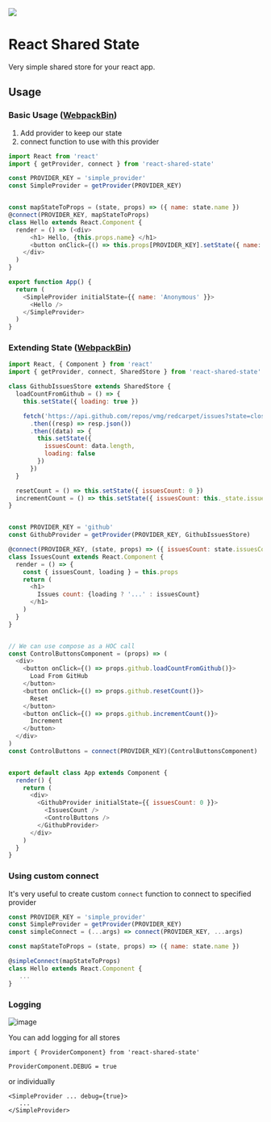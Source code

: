 <a href="https://travis-ci.org/soofty/react-shared-state"><img src="https://travis-ci.org/soofty/react-shared-state.svg?branch=master" /></a>

# React Shared State

Very simple shared store for your react app.

## Usage

### Basic Usage ([WebpackBin](https://www.webpackbin.com/bins/-Kv6suDDJxqwug4rLpFh))
1. Add provider to keep our state
2. connect function to use with this provider

```javascript
import React from 'react'
import { getProvider, connect } from 'react-shared-state'

const PROVIDER_KEY = 'simple_provider'
const SimpleProvider = getProvider(PROVIDER_KEY)


const mapStateToProps = (state, props) => ({ name: state.name })
@connect(PROVIDER_KEY, mapStateToProps)
class Hello extends React.Component {
  render = () => (<div>
      <h1> Hello, {this.props.name} </h1>
      <button onClick={() => this.props[PROVIDER_KEY].setState({ name: 'Max' })}>Set Name</button>
    </div>
  )
}

export function App() {
  return (
    <SimpleProvider initialState={{ name: 'Anonymous' }}>
      <Hello />
    </SimpleProvider>
  )
}
```

### Extending State ([WebpackBin](https://www.webpackbin.com/bins/-Kv6uj9SWKoHoV8Oz9P2))

```javascript
import React, { Component } from 'react'
import { getProvider, connect, SharedStore } from 'react-shared-state'

class GithubIssuesStore extends SharedStore {
  loadCountFromGithub = () => {
    this.setState({ loading: true })

    fetch('https://api.github.com/repos/vmg/redcarpet/issues?state=closed')
      .then((resp) => resp.json())
      .then((data) => {
        this.setState({
          issuesCount: data.length,
          loading: false
        })
      })
  }

  resetCount = () => this.setState({ issuesCount: 0 })
  incrementCount = () => this.setState({ issuesCount: this._state.issuesCount += 1 })
}


const PROVIDER_KEY = 'github'
const GithubProvider = getProvider(PROVIDER_KEY, GithubIssuesStore)

@connect(PROVIDER_KEY, (state, props) => ({ issuesCount: state.issuesCount, loading: state.loading }))
class IssuesCount extends React.Component {
  render = () => {
    const { issuesCount, loading } = this.props
    return (
      <h1>
        Issues count: {loading ? '...' : issuesCount}
      </h1>
    )
  }
}


// We can use compose as a HOC call
const ControlButtonsComponent = (props) => (
  <div>
    <button onClick={() => props.github.loadCountFromGithub()}>
      Load From GitHub
    </button>
    <button onClick={() => props.github.resetCount()}>
      Reset
    </button>
    <button onClick={() => props.github.incrementCount()}>
      Increment
    </button>
  </div>
)
const ControlButtons = connect(PROVIDER_KEY)(ControlButtonsComponent)


export default class App extends Component {
  render() {
    return (
      <div>
        <GithubProvider initialState={{ issuesCount: 0 }}>
          <IssuesCount />
          <ControlButtons />
        </GithubProvider>
      </div>
    )
  }
}
```

### Using custom connect
It's very useful to create custom `connect` function to connect to specified provider
```javascript
const PROVIDER_KEY = 'simple_provider'
const SimpleProvider = getProvider(PROVIDER_KEY)
const simpleConnect = (...args) => connect(PROVIDER_KEY, ...args)

const mapStateToProps = (state, props) => ({ name: state.name })

@simpleConnect(mapStateToProps)
class Hello extends React.Component {
   ...
}
```


### Logging
![image](https://user-images.githubusercontent.com/29029/30979245-d2b6d146-a485-11e7-81a8-da0982c027b8.png)

You can add logging for all stores

```
import { ProviderComponent} from 'react-shared-state'

ProviderComponent.DEBUG = true
```

or individually

```
<SimpleProvider ... debug={true}>
   ...
</SimpleProvider>
```

